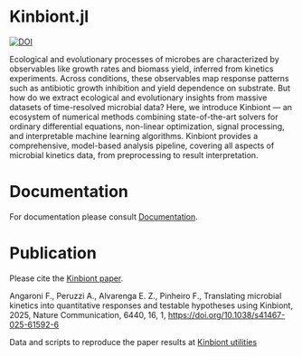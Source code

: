 # Kinbiont.jl


[![DOI](https://zenodo.org/badge/DOI/10.5281/zenodo.15488336.svg)](https://doi.org/10.5281/zenodo.15488336)


Ecological and evolutionary processes of microbes are characterized by observables like growth rates and biomass yield, inferred from kinetics experiments. 
Across conditions, these observables map response patterns such as antibiotic growth inhibition and yield dependence on substrate.
But how do we extract ecological and evolutionary insights from massive datasets of time-resolved microbial data? Here, we introduce Kinbiont — an ecosystem of numerical methods combining state-of-the-art solvers for ordinary differential equations, non-linear optimization, signal processing, and interpretable machine learning algorithms.
Kinbiont provides a comprehensive, model-based analysis pipeline, covering all aspects of microbial kinetics data, from preprocessing to result interpretation. 

# Documentation 

For documentation please consult [Documentation](https://pinheirogroup.github.io/Kinbiont.jl/). 

# Publication
Please cite the [Kinbiont paper](https://www.nature.com/articles/s41467-025-61592-6).

Angaroni F., Peruzzi A., Alvarenga E. Z., Pinheiro F., Translating microbial kinetics into quantitative responses and testable hypotheses using Kinbiont, 2025, Nature Communication, 6440, 16, 1, https://doi.org/10.1038/s41467-025-61592-6


Data and scripts to reproduce the paper results at [Kinbiont utilities](https://github.com/pinheiroGroup/Kinbiont_utilities)
